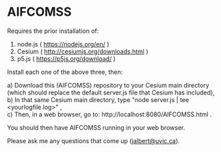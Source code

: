 # AIFCOMSS

Requires the prior installation of:

 1) node.js ( https://nodejs.org/en/ ) <br>
 2) Cesium ( http://cesiumjs.org/downloads.html ) <br>
 3) p5.js ( https://p5js.org/download/ ) <br>

Install each one of the above three, then:

 a) Download this (AIFCOMSS) repository to your Cesium main directory (which should replace the default server.js file that Cesium has included), <br>
 b) In that same Cesium main directory, type  "node server.js | tee \<yourlogfile.log\>" , <br>
 c) Then, in a web browser, go to:  http://localhost:8080/AIFCOMSS.html . <br>

You should then have AIFCOMSS running in your web browser.

Please ask me any questions that come up (jalbert@uvic.ca).
